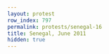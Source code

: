 ```yaml
---
layout: protest
row_index: 797
permalink: protests/senegal-16
title: Senegal, June 2011
hidden: true
---
```

